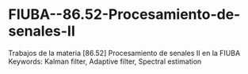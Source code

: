 # FIUBA--86.52-Procesamiento-de-senales-II
Trabajos de la materia [86.52] Procesamiento de senales II en la FIUBA
Keywords: Kalman filter, Adaptive filter, Spectral estimation
